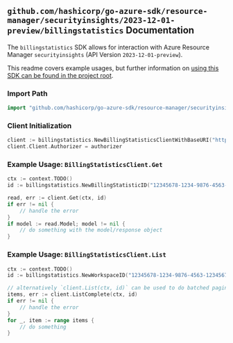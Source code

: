 
## `github.com/hashicorp/go-azure-sdk/resource-manager/securityinsights/2023-12-01-preview/billingstatistics` Documentation

The `billingstatistics` SDK allows for interaction with Azure Resource Manager `securityinsights` (API Version `2023-12-01-preview`).

This readme covers example usages, but further information on [using this SDK can be found in the project root](https://github.com/hashicorp/go-azure-sdk/tree/main/docs).

### Import Path

```go
import "github.com/hashicorp/go-azure-sdk/resource-manager/securityinsights/2023-12-01-preview/billingstatistics"
```


### Client Initialization

```go
client := billingstatistics.NewBillingStatisticsClientWithBaseURI("https://management.azure.com")
client.Client.Authorizer = authorizer
```


### Example Usage: `BillingStatisticsClient.Get`

```go
ctx := context.TODO()
id := billingstatistics.NewBillingStatisticID("12345678-1234-9876-4563-123456789012", "example-resource-group", "workspaceName", "billingStatisticName")

read, err := client.Get(ctx, id)
if err != nil {
	// handle the error
}
if model := read.Model; model != nil {
	// do something with the model/response object
}
```


### Example Usage: `BillingStatisticsClient.List`

```go
ctx := context.TODO()
id := billingstatistics.NewWorkspaceID("12345678-1234-9876-4563-123456789012", "example-resource-group", "workspaceName")

// alternatively `client.List(ctx, id)` can be used to do batched pagination
items, err := client.ListComplete(ctx, id)
if err != nil {
	// handle the error
}
for _, item := range items {
	// do something
}
```
